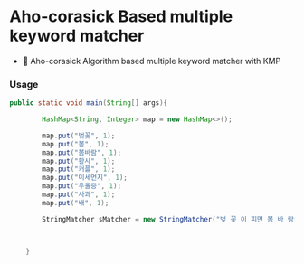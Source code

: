 # Aho-corasick Based multiple keyword matcher

- :book: Aho-corasick Algorithm based multiple keyword matcher with KMP 

### Usage

```java
public static void main(String[] args){

        HashMap<String, Integer> map = new HashMap<>();

        map.put("벚꽃", 1);
        map.put("봄", 1);
        map.put("봄바람", 1);
        map.put("황사", 1);
        map.put("커플", 1);
        map.put("미세먼지", 1);
        map.put("우울증", 1);
        map.put("사과", 1);
        map.put("배", 1);

        StringMatcher sMatcher = new StringMatcher("벚 꽃 이 피면 봄 바 람이 불어와서 눈이 아 프다 황사도  심해 서 스트레스를 받아 우 울 증 이 생긴다.", map);



    }
```